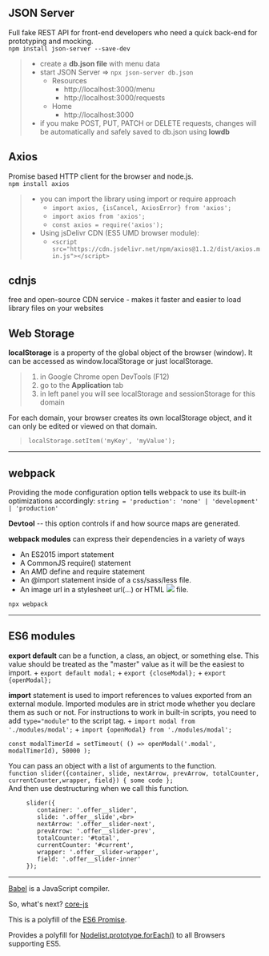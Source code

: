 ## JSON Server
Full fake REST API for front-end developers who need a quick back-end for prototyping and mocking.<br>
``npm install json-server --save-dev``
> + create a **db.json file** with menu data
> + start JSON Server => ``npx json-server db.json``
>    * Resources
>        - http://localhost:3000/menu
>        - http://localhost:3000/requests
>    * Home
>        - http://localhost:3000
> + if you make POST, PUT, PATCH or DELETE requests, 
> changes will be automatically and safely saved to db.json using **lowdb**

## Axios
Promise based HTTP client for the browser and node.js.<br>
``npm install axios``
> + you can import the library using import or require approach
>     - ``import axios, {isCancel, AxiosError} from 'axios';``
>     - ``import axios from 'axios';``
>     - ``const axios = require('axios');``
> + Using jsDelivr CDN (ES5 UMD browser module):
>     - ``<script src="https://cdn.jsdelivr.net/npm/axios@1.1.2/dist/axios.min.js"></script>``

## cdnjs
free and open-source CDN service - makes it faster and easier to load library files on your websites


## Web Storage
**localStorage** is a property of the global object of the browser (window). It can be accessed as window.localStorage or just localStorage.<br>
> 1. in Google Chrome open DevTools (F12)
> 2. go to the **Application** tab 
> 3. in left panel you will see localStorage and sessionStorage for this domain

For each domain, your browser creates its own localStorage object, and it can only be edited or viewed on that domain.
> ``localStorage.setItem('myKey', 'myValue');``
___

## webpack

Providing the mode configuration option tells webpack to use its built-in optimizations accordingly: ``string = 'production': 'none' | 'development' | 'production'``

**Devtool** -- this option controls if and how source maps are generated.

**webpack modules** can express their dependencies in a variety of ways
+ An ES2015 import statement
+ A CommonJS require() statement
+ An AMD define and require statement
+ An @import statement inside of a css/sass/less file.
+ An image url in a stylesheet url(...) or HTML <img src=...> file.

``npx webpack``
___
## ES6 modules

**export default** can be a function, a class, an object, or something else. 
This value should be treated as the "master" value as it will be the easiest to import.
    + ``export default modal;``
    + ``export {closeModal};``
    + ``export {openModal};``
    
**import** statement is used to import references to values exported from an external module. Imported modules are in strict mode whether you declare them as such or not. For instructions to work in built-in scripts, you need to add ``type="module"`` to the script tag.
    + ``import modal from './modules/modal';``
    + ``import {openModal} from './modules/modal';``

``const modalTimerId = setTimeout( () => openModal('.modal', modalTimerId), 50000 );``

You can pass an object with a list of arguments to the function.<br>
``function slider({container, slide, nextArrow, prevArrow, totalCounter, currentCounter,wrapper, field}) { some code };``<br>
And then use destructuring when we call this function.<br>
```
     slider({
        container: '.offer__slider',
        slide: '.offer__slide',<br>
        nextArrow: '.offer__slider-next',
        prevArrow: '.offer__slider-prev',
        totalCounter: '#total',
        currentCounter: '#current',
        wrapper: '.offer__slider-wrapper',
        field: '.offer__slider-inner'
     });
 ```
___

[Babel](https://babeljs.io/) is a JavaScript compiler. 

So, what's next? [core-js](https://github.com/zloirock/core-js)

This is a polyfill of the [ES6 Promise](https://www.npmjs.com/package/es6-promise).

Provides a polyfill for [Nodelist.prototype.forEach()](https://www.npmjs.com/package/nodelist-foreach-polyfill) to all Browsers supporting ES5.
